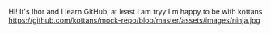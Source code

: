 Hi! It's Ihor and I learn GitHub, at least i am tryy
I'm happy to be with kottans
https://github.com/kottans/mock-repo/blob/master/assets/images/ninja.jpg